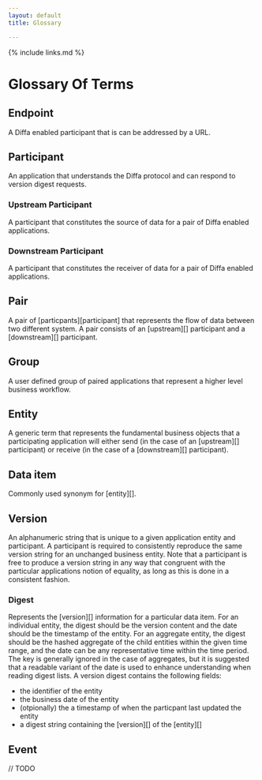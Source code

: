 ```yaml
---
layout: default
title: Glossary

---
```


{% include links.md %}

# Glossary Of Terms

## Endpoint
A Diffa enabled participant that is can be addressed by a URL.

## Participant
An application that understands the Diffa protocol and can respond to version digest requests.

### Upstream Participant
A participant that constitutes the source of data for a pair of Diffa enabled applications.

### Downstream Participant
A participant that constitutes the receiver of data for a pair of Diffa enabled applications.

## Pair
A pair of [particpants][participant] that represents the flow of data between two different system. A pair consists of an [upstream][] participant and a [downstream][] participant.

## Group
A user defined group of paired applications that represent a higher level business workflow.

## Entity

A generic term that represents the fundamental business objects that a participating application will either send (in the case of an [upstream][] participant) or receive (in the case of a [downstream][] participant).

## Data item

Commonly used synonym for [entity][].

## Version

An alphanumeric string that is unique to a given application entity and participant. A participant is required to consistently reproduce the same version string for an unchanged business entity. Note that a participant is free to produce a version string in any way that congruent with the particular applications notion of equality, as long as this is done in a consistent fashion. 

### Digest

Represents the [version][] information for a particular data item. For an individual entity, the digest should be the version content and the date should be the timestamp of the entity. For an aggregate entity, the digest should be the hashed aggregate of the child entities within the given time range, and the date can be any representative time within the time period. The key is generally ignored in the case of aggregates, but it is suggested that a readable variant of the date is used to enhance understanding when reading digest lists. A version digest contains the following fields:

* the identifier of the entity
* the business date of the entity
* (otpionally) the a timestamp of when the particpant last updated the entity
* a digest string containing the [version][] of the [entity][]

## Event

// TODO
